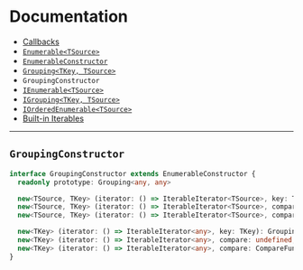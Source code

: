 # Documentation

* [Callbacks](callbacks.md)
* [`Enumerable<TSource>`](Enumerable.md)
* [`EnumerableConstructor`](EnumerableConstructor.md)
* [`Grouping<TKey, TSource>`](Grouping.md)
* `GroupingConstructor`
* [`IEnumerable<TSource>`](IEnumerable.md)
* [`IGrouping<TKey, TSource>`](IGrouping.md)
* [`IOrderedEnumerable<TSource>`](IOrderedEnumerable.md)
* [Built-in Iterables](iterables.md)

---

## `GroupingConstructor`

```ts
interface GroupingConstructor extends EnumerableConstructor {
  readonly prototype: Grouping<any, any>

  new<TSource, TKey> (iterator: () => IterableIterator<TSource>, key: TKey): Grouping<TKey, TSource>
  new<TSource, TKey> (iterator: () => IterableIterator<TSource>, compare: undefined, key: TKey): Grouping<TSource, TKey>
  new<TSource, TKey> (iterator: () => IterableIterator<TSource>, compare: CompareFunction<TSource>, key: TKey): IOrderedGrouping<TKey, TSource>

  new<TKey> (iterator: () => IterableIterator<any>, key: TKey): Grouping<TKey, any>
  new<TKey> (iterator: () => IterableIterator<any>, compare: undefined, key: TKey): Grouping<TKey, any>
  new<TKey> (iterator: () => IterableIterator<any>, compare: CompareFunction<any>, key: TKey): IOrderedGrouping<TKey, any>
}
```
